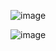 

![image](https://github.com/Beulah-coding/DataInsightHub/assets/73297822/95f4cdb4-9712-441f-9047-319a097b035c)

![image](https://github.com/Beulah-coding/DataInsightHub/assets/73297822/88f56852-51fe-4169-9d09-4ec5bb555e5d)
